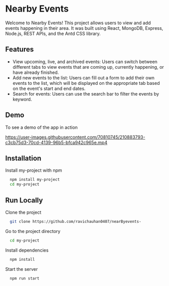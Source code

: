 
# Nearby Events

Welcome to Nearby Events! This project allows users to view and add events happening in their area. It was built using React, MongoDB, Express, Node.js, REST APIs, and the Antd CSS library.


## Features

- View upcoming, live, and archived events: Users can switch between different tabs to view events that are coming up, currently happening, or have already finished.
- Add new events to the list: Users can fill out a form to add their own events to the list, which will be displayed on the appropriate tab based on the event's start and end dates.
- Search for events: Users can use the search bar to filter the events by keyword.





## Demo

To see a demo of the app in action


https://user-images.githubusercontent.com/70810745/210883793-c3cb75d3-70cd-4139-96b5-bfca942c965e.mp4




## Installation

Install my-project with npm

```bash
  npm install my-project
  cd my-project
```
    
## Run Locally

Clone the project

```bash
  git clone https://github.com/ravichauhan0407/nearByevents-
```

Go to the project directory

```bash
  cd my-project
```

Install dependencies

```bash
  npm install
```

Start the server

```bash
  npm run start
```

